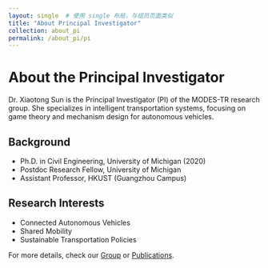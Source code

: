 ```yaml
---
layout: single  # 使用 single 布局，与组员页面类似
title: "About Principal Investigator"
collection: about_pi
permalink: /about_pi/pi
---
```


# About the Principal Investigator

Dr. Xiaotong Sun is the Principal Investigator (PI) of the MODES-TR research group. She specializes in intelligent transportation systems, focusing on game theory and mechanism design for autonomous vehicles.

## Background
- Ph.D. in Civil Engineering, University of Michigan (2020)
- Postdoc Research Fellow, University of Michigan
- Assistant Professor, HKUST (Guangzhou Campus)

## Research Interests
- Connected Autonomous Vehicles
- Shared Mobility
- Sustainable Transportation Policies

For more details, check our [Group](/group/) or [Publications](/publications/).
